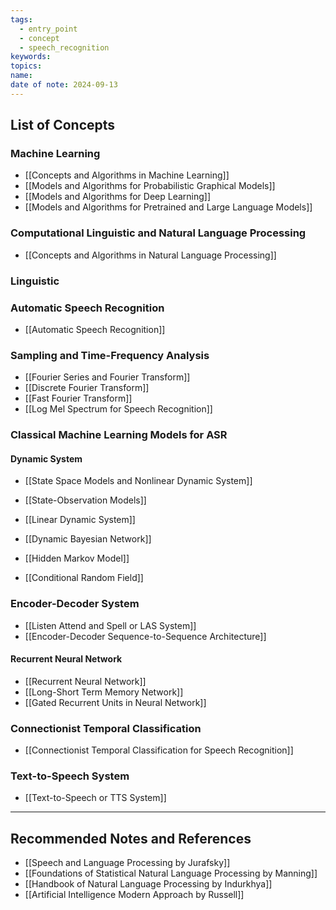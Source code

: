 ```yaml
---
tags:
  - entry_point
  - concept
  - speech_recognition
keywords: 
topics: 
name: 
date of note: 2024-09-13
---
```


## List of Concepts

### Machine Learning

- [[Concepts and Algorithms in Machine Learning]]
- [[Models and Algorithms for Probabilistic Graphical Models]]
- [[Models and Algorithms for Deep Learning]]
- [[Models and Algorithms for Pretrained and Large Language Models]]

### Computational Linguistic and Natural Language Processing

- [[Concepts and Algorithms in Natural Language Processing]]

### Linguistic




### Automatic Speech Recognition

- [[Automatic Speech Recognition]]


### Sampling and Time-Frequency Analysis

- [[Fourier Series and Fourier Transform]]
- [[Discrete Fourier Transform]]
- [[Fast Fourier Transform]]
- [[Log Mel Spectrum for Speech Recognition]]

### Classical Machine Learning Models for ASR

#### Dynamic System

- [[State Space Models and Nonlinear Dynamic System]]
- [[State-Observation Models]]
- [[Linear Dynamic System]]
- [[Dynamic Bayesian Network]]
- [[Hidden Markov Model]]

- [[Conditional Random Field]]


### Encoder-Decoder System

- [[Listen Attend and Spell or LAS System]]
- [[Encoder-Decoder Sequence-to-Sequence Architecture]]

#### Recurrent Neural Network

- [[Recurrent Neural Network]]
- [[Long-Short Term Memory Network]]
- [[Gated Recurrent Units in Neural Network]]


### Connectionist Temporal Classification

- [[Connectionist Temporal Classification for Speech Recognition]]


### Text-to-Speech System

- [[Text-to-Speech or TTS System]]




-----------
##  Recommended Notes and References


- [[Speech and Language Processing by Jurafsky]]
- [[Foundations of Statistical Natural Language Processing by Manning]]
- [[Handbook of Natural Language Processing by Indurkhya]]
- [[Artificial Intelligence Modern Approach by Russell]]